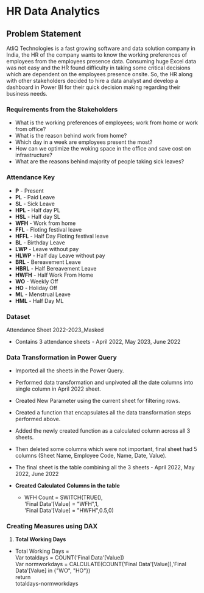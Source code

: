 # HR Data Analytics

## Problem Statement
AtliQ Technologies is a fast growing software and data solution company in India, the HR of the company wants to know the working preferences of employees from the employees presence data. Consuming huge Excel data was not easy and the HR found difficulty in taking some critical decisions which are dependent on the employees presence onsite. So, the HR along with other stakeholders decided to hire a data analyst and develop a dashboard in Power BI for their quick decision making regarding their business needs.

### Requirements from the Stakeholders
- What is the working preferences of employees; work from home or work from office?
- What is the reason behind work from home?
- Which day in a week are employees present the most?
- How can we optimize the woking space in the office and save cost on infrastructure?
- What are the reasons behind majority of people taking sick leaves?

### Attendance Key	
- **P**	- Present 
- **PL** - Paid Leave 
- **SL**	- Sick Leave 
- **HPL**	- Half day PL 
- **HSL**	- Half day SL
- **WFH**	- Work from home 
- **FFL**	- Floting festival leave 
- **HFFL**	- Half Day Floting festival leave 
- **BL** 	- Birthday Leave 
- **LWP**	- Leave without pay
- **HLWP** - Half day Leave without pay
- **BRL** - Bereavement Leave
- **HBRL** - Half Bereavement Leave
- **HWFH**	- Half Work From Home
- **WO**	- Weekly Off
- **HO**	- Holiday Off
- **ML**	- Menstrual Leave
- **HML**	- Half Day ML

### Dataset
Attendance Sheet 2022-2023_Masked 
- Contains 3 attendance sheets - April 2022, May 2023, June 2022 

### Data Transformation in Power Query
- Imported all the sheets in the Power Query.
- Performed data transformation and unpivoted all the date columns into single column in April 2022 sheet.
- Created New Parameter using the current sheet for filtering rows.
- Created a function that encapsulates all the data transformation steps performed above.
- Added the newly created function as a calculated column across all 3 sheets.
- Then deleted some columns which were not important, final sheet had 5 columns (Sheet Name, Employee Code, Name, Date, Value).
- The final sheet is the table combining all the 3 sheets - April 2022, May 2022, June 2022

- **Created Calculated Columns in the table**
  - WFH Count = SWITCH(TRUE(),      
  'Final Data'[Value] = "WFH",1,      
  'Final Data'[Value] = "HWFH",0.5,0)      

### Creating Measures using DAX
1. **Total Working Days**      
- Total Working Days =       
  Var totaldays = COUNT('Final Data'[Value])     
  Var normworkdays = CALCULATE(COUNT('Final Data'[Value]),'Final Data'[Value] in {"WO", "HO"})      
  return       
  totaldays-normworkdays     



